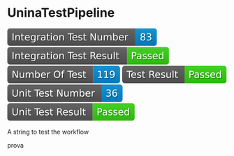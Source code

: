 # UninaTestPipeline
<img src="badges_ver_v.0.0.3/integration_test_number.svg"> <img src="badges_ver_v.0.0.3/integration_test_result.svg"> <img src="badges_ver_v.0.0.3/test_number.svg"> <img src="badges_ver_v.0.0.3/test_result.svg"> <img src="badges_ver_v.0.0.3/unit_test_number.svg"> <img src="badges_ver_v.0.0.3/unit_test_result.svg"> 

A string to test the workflow

prova
